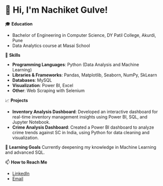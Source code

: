 # 👋 Hi, I'm Nachiket Gulve!

🎓 **Education**  
- Bachelor of Engineering in Computer Science, DY Patil College, Akurdi, Pune
- Data Analytics course at Masai School

💼 **Skills**
- **Programming Languages**: Python (Data Analysis and Machine Learning)
- **Libraries & Frameworks**: Pandas, Matplotlib, Seaborn, NumPy, SkLearn
- **Databases**: MySQL
- **Visualization**: Power BI, Excel
- **Other**: Web Scraping with Selenium

📈 **Projects**
- **Inventory Analysis Dashboard**: Developed an interactive dashboard for real-time inventory management insights using Power BI, SQL, and Jupyter Notebook.
- **Crime Analysis Dashboard**: Created a Power BI dashboard to analyze crime trends against SC in India, using Python for data cleaning and visualization.

🌱 **Learning Goals**
Currently deepening my knowledge in Machine Learning and advanced SQL.

📫 **How to Reach Me**  
- [LinkedIn](www.linkedin.com/in/nachiketgulve)  
- [Email](nachiketgulve@gmail.com)

